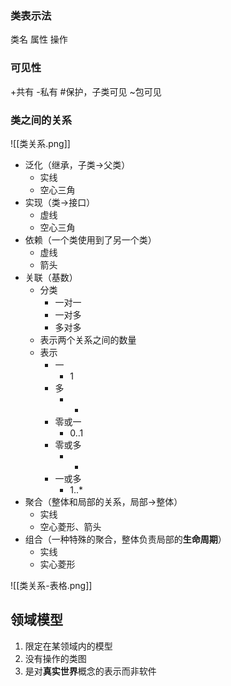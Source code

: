
### 类表示法
类名
属性
操作
### 可见性
+共有
-私有
\#保护，子类可见
~包可见

### 类之间的关系
![[类关系.png]]

* 泛化（继承，子类->父类）
	* 实线
	* 空心三角
* 实现（类->接口）
	* 虚线
	* 空心三角
* 依赖（一个类使用到了另一个类）
	* 虚线
	* 箭头
* 关联（基数）
	* 分类
		* 一对一
		* 一对多
		* 多对多
	* 表示两个关系之间的数量
	* 表示
		* 一
			* 1
		* 多
			* *
		* 零或一
			* 0..1
		* 零或多
			* *
		* 一或多
			* 1..*
* 聚合（整体和局部的关系，局部->整体）
	* 实线
	* 空心菱形、箭头
* 组合（一种特殊的聚合，整体负责局部的**生命周期**）
	* 实线
	* 实心菱形

![[类关系-表格.png]]

## 领域模型

1. 限定在某领域内的模型
2. 没有操作的类图
3. 是对**真实世界**概念的表示而非软件
